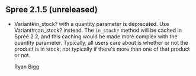 ## Spree 2.1.5 (unreleased) ##

* Variant#in_stock? with a quantity parameter is deprecated. Use Variant#can_stock? instead. The `in_stock?` method will be cached in Spree 2.2, and this caching would be made more complex with the quantity parameter. Typically, all users care about is whether or not the product is in stock, not typically if there's more than one of that product or not.

    Ryan Bigg

